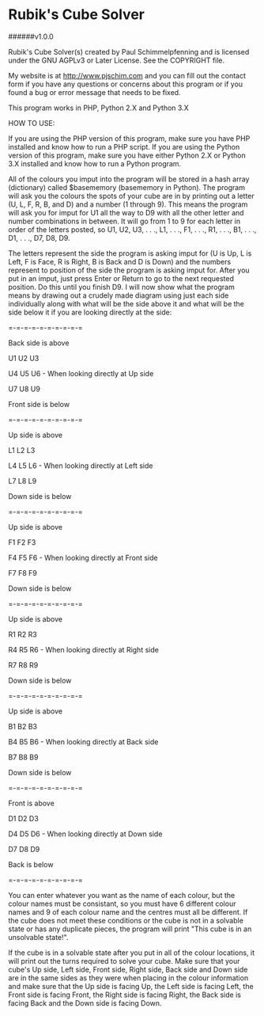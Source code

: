 Rubik's Cube Solver
============
######v1.0.0

Rubik's Cube Solver(s) created by Paul Schimmelpfenning and is licensed under the GNU AGPLv3 or Later License. See the COPYRIGHT file.

My website is at http://www.pjschim.com and you can fill out the contact form if you have any questions or concerns about this program or if you found a bug or error message that needs to be fixed.

This program works in PHP, Python 2.X and Python 3.X

HOW TO USE:

If you are using the PHP version of this program, make sure you have PHP installed and know how to run a PHP script.  If you are using the Python version of this program, make sure you have either Python 2.X or Python 3.X installed and know how to run a Python program.

All of the colours you imput into the program will be stored in a hash array (dictionary) called $basememory (basememory in Python).  The program will ask you the colours the spots of your cube are in by printing out a letter (U, L, F, R, B, and D) and a number (1 through 9).  This means the program will ask you for imput for U1 all the way to D9 with all the other letter and number combinations in between.  It will go from 1 to 9 for each letter in order of the letters posted, so U1, U2, U3, . . ., L1, . . ., F1, . . ., R1, . . ., B1, . . ., D1, . . ., D7, D8, D9.

The letters represent the side the program is asking imput for (U is Up, L is Left, F is Face, R is Right, B is Back and D is Down) and the numbers represent to position of the side the program is asking imput for.  After you put in an imput, just press Enter or Return to go to the next requested position.  Do this until you finish D9.  I will now show what the program means by drawing out a crudely made diagram using just each side individually along with what will be the side above it and what will be the side below it if you are looking directly at the side:

=-=-=-=-=-=-=-=-=-=

Back side is above

U1 U2 U3

U4 U5 U6 - When looking directly at Up side

U7 U8 U9

Front side is below

=-=-=-=-=-=-=-=-=-=

Up side is above

L1 L2 L3

L4 L5 L6 - When looking directly at Left side

L7 L8 L9

Down side is below

=-=-=-=-=-=-=-=-=-=

Up side is above

F1 F2 F3

F4 F5 F6 - When looking directly at Front side

F7 F8 F9

Down side is below

=-=-=-=-=-=-=-=-=-=

Up side is above

R1 R2 R3

R4 R5 R6 - When looking directly at Right side

R7 R8 R9

Down side is below

=-=-=-=-=-=-=-=-=-=

Up side is above

B1 B2 B3

B4 B5 B6 - When looking directly at Back side

B7 B8 B9

Down side is below

=-=-=-=-=-=-=-=-=-=

Front is above

D1 D2 D3

D4 D5 D6 - When looking directly at Down side

D7 D8 D9

Back is below

=-=-=-=-=-=-=-=-=-=

You can enter whatever you want as the name of each colour, but the colour names must be consistant, so you must have 6 different colour names and 9 of each colour name and the centres must all be different.  If the cube does not meet these conditions or the cube is not in a solvable state or has any duplicate pieces, the program will print "This cube is in an unsolvable state!".

If the cube is in a solvable state after you put in all of the colour locations, it will print out the turns required to solve your cube.  Make sure that your cube's Up side, Left side, Front side, Right side, Back side and Down side are in the same sides as they were when placing in the colour information and make sure that the Up side is facing Up, the Left side is facing Left, the Front side is facing Front, the Right side is facing Right, the Back side is facing Back and the Down side is facing Down.
